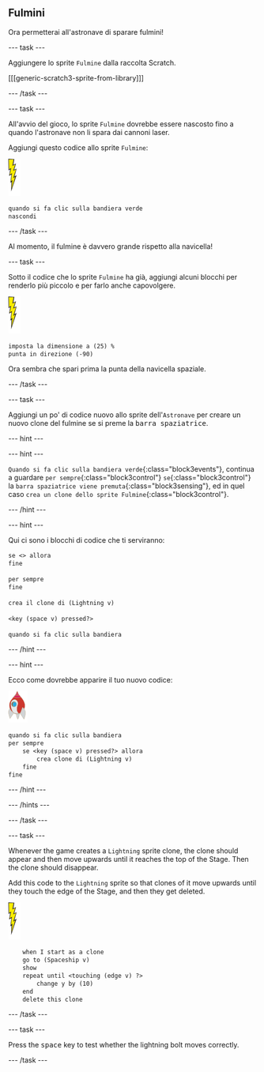## Fulmini

Ora permetterai all'astronave di sparare fulmini!

\--- task \---

Aggiungere lo sprite `Fulmine` dalla raccolta Scratch.

[[[generic-scratch3-sprite-from-library]]]

\--- /task \---

\--- task \---

All'avvio del gioco, lo sprite ` Fulmine ` dovrebbe essere nascosto fino a quando l'astronave non li spara dai cannoni laser.

Aggiungi questo codice allo sprite `Fulmine`:

![sprite fulmine](images/lightning-sprite.png)

```blocks3
quando si fa clic sulla bandiera verde
nascondi
```

\--- /task \---

Al momento, il fulmine è davvero grande rispetto alla navicella!

\--- task \---

Sotto il codice che lo sprite `Fulmine` ha già, aggiungi alcuni blocchi per renderlo più piccolo e per farlo anche capovolgere.

![sprite fulmine](images/lightning-sprite.png)

```blocks3
imposta la dimensione a (25) %
punta in direzione (-90)
```

Ora sembra che spari prima la punta della navicella spaziale.

\--- /task \---

\--- task \---

Aggiungi un po' di codice nuovo allo sprite dell'`Astronave` per creare un nuovo clone del fulmine se si preme la <kbd>barra spaziatrice</kbd>.

\--- hint \---

\--- hint \---

`Quando si fa clic sulla bandiera verde`{:class="block3events"}, continua a guardare `per sempre`{:class="block3control"} `se`{:class="block3control"} la `barra spaziatrice viene premuta`{:class="block3sensing"}, ed in quel caso `crea un clone dello sprite Fulmine`{:class="block3control"}.

\--- /hint \---

\--- hint \---

Qui ci sono i blocchi di codice che ti serviranno:

```blocks3
se <> allora
fine

per sempre
fine

crea il clone di (Lightning v)

<key (space v) pressed?>

quando si fa clic sulla bandiera
```

\--- /hint \---

\--- hint \---

Ecco come dovrebbe apparire il tuo nuovo codice:

![sprite razzo](images/rocket-sprite.png)

```blocks3
quando si fa clic sulla bandiera
per sempre
    se <key (space v) pressed?> allora
        crea clone di (Lightning v)
    fine
fine
```

\--- /hint \---

\--- /hints \---

\--- /task \---

\--- task \---

Whenever the game creates a `Lightning` sprite clone, the clone should appear and then move upwards until it reaches the top of the Stage. Then the clone should disappear.

Add this code to the `Lightning` sprite so that clones of it move upwards until they touch the edge of the Stage, and then they get deleted.

![lightning sprite](images/lightning-sprite.png)

```blocks3
    when I start as a clone
    go to (Spaceship v)
    show
    repeat until <touching (edge v) ?>
        change y by (10)
    end
    delete this clone
```

\--- /task \---

\--- task \---

Press the <kbd>space</kbd> key to test whether the lightning bolt moves correctly.

\--- /task \---